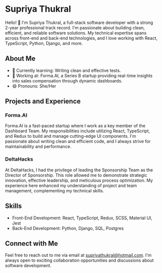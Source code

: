 # Supriya Thukral

Hello! 👋 I'm Supriya Thukral, a full-stack software developer with a strong 2-year professional track record. I'm passionate about building clean, efficient, and reliable software solutions. My technical expertise spans across front-end and back-end technologies, and I love working with React, TypeScript, Python, Django, and more.

## About Me

- 🌱 Currently learning: Writing clean and effective tests.
- 💼 Working at: Forma.AI, a Series B startup providing real-time insights into sales compensation through dynamic dashboards.
- 😄 Pronouns: She/Her

## Projects and Experience

### Forma.AI

Forma.AI is a fast-paced startup where I work as a key member of the Dashboard Team. My responsibilities include utilizing React, TypeScript, and Redux to build and manage cutting-edge UI components. I'm passionate about writing clean and efficient code, and I always strive for maintainability and performance.

### DeltaHacks

At DeltaHacks, I had the privilege of leading the Sponsorship Team as the Director of Sponsorship. This role allowed me to demonstrate strategic innovation, effective leadership, and meticulous process optimization. My experience here enhanced my understanding of project and team management, complementing my technical skills.

## Skills

- Front-End Development: React, TypeScript, Redux, SCSS, Material UI, Jest
- Back-End Development: Python, Django, SQL, Postgres

## Connect with Me

Feel free to reach out to me via email at supriyathukral@hotmail.com. I'm always open to exciting collaboration opportunities and discussions about software development.
